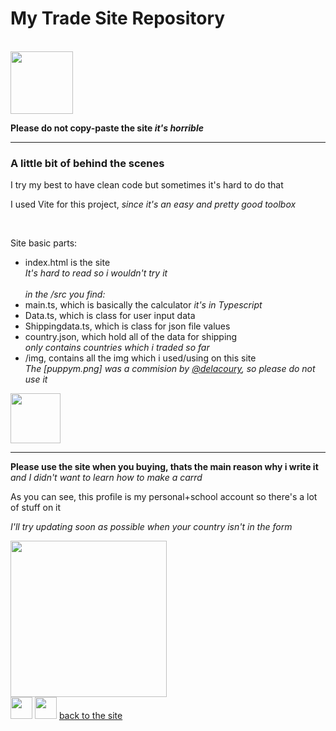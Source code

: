 <h1>My Trade Site Repository</h1>
<br>
<img height="100" src="https://1.bp.blogspot.com/-aS8JMMiAQ6E/X5di_X1oOKI/AAAAAABHl8M/N5UtgKZKdBoL1P0WjeuNkPSWVnT3ueeHQCLcBGAsYHQ/s370/AS0007417_12.gif">
<b><p>Please do not copy-paste the site <i>it's horrible</i></p></b><hr>
<h3>A little bit of behind the scenes</h3>
<p>I try my best to have clean code but sometimes it's hard to do that</p>
<p>I used Vite for this project, <i>since it's an easy and pretty good toolbox</i></p>
<br>
<p>Site basic parts:</p>
<ul>
  <li>index.html is the site<br><i>It's hard to read so i wouldn't try it</i></li>
  <br>
  <i>in the /src you find:</i>
  <li>main.ts, which is basically the calculator <i>it's in Typescript</i></li>
  <li>Data.ts, which is class for user input data</li>
  <li>Shippingdata.ts, which is class for json file values</li>
  <li>country.json, which hold all of the data for shipping<br><i>only contains countries which i traded so far</i></li>
  <li>/img, contains all the img which i used/using on this site<br><i>The [puppym.png] was a commision by <a href="https://www.instagram.com/delacoury/" target="_blank">@delacoury</a>, so please do not use it</i></li>
</ul>
<img height="80" src="https://1.bp.blogspot.com/-fJip51ej0mU/X5djBJlMX7I/AAAAAABHl8k/5VHdv4bxAukMXIrgMhiLoKZmPlnoVl18QCLcBGAsYHQ/s370/AS0007417_18.gif">
<hr>
<p><b>Please use the site when you buying, thats the main reason why i write it</b><br>
<i>and I didn't want to learn how to make a carrd</i></p>
<p>As you can see, this profile is my personal+school account so there's a lot of stuff on it</p>
<p><i>I'll try updating soon as possible when your country isn't in the form</i></p>
<img height="250" src="https://1.bp.blogspot.com/-zOfUir_Y8PA/X5djAteQWgI/AAAAAABHl8g/0TpVdUxoxV0HGxmPEsXZA4dgrZeap5yygCLcBGAsYHQ/s370/AS0007417_17.gif">
<br>
<a href="https://www.instagram.com/fannimongmong/" target="_blank"><img src="https://upload.wikimedia.org/wikipedia/commons/thumb/9/95/Instagram_logo_2022.svg/1200px-Instagram_logo_2022.svg.png" height="35"></a>
<a href="https://twitter.com/E_Fanni05" target="_blank"><img src="https://upload.wikimedia.org/wikipedia/commons/thumb/6/6f/Logo_of_Twitter.svg/220px-Logo_of_Twitter.svg.png" height="35"></a>
<a href="https://efanni05.github.io/TradeSite/">back to the site</a>
